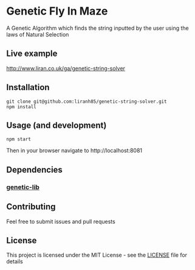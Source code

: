 # Genetic Fly In Maze
A Genetic Algorithm which finds the string inputted by the user using the laws of Natural Selection

## Live example
http://www.liran.co.uk/ga/genetic-string-solver

## Installation
```
git clone git@github.com:liranh85/genetic-string-solver.git
npm install
```

## Usage (and development)
```
npm start
```
Then in your browser navigate to http://localhost:8081

## Dependencies
### [genetic-lib](https://github.com/liranh85/genetic-lib)

## Contributing

Feel free to submit issues and pull requests

## License

This project is licensed under the MIT License - see the [LICENSE](LICENSE) file for details
